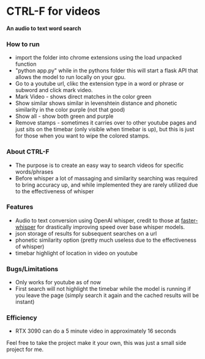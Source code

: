 # CTRL-F for videos
**An audio to text word search**

### How to run
* import the folder into chrome extensions using the load unpacked function
* "python app.py" while in the pythons folder this will start a flask API that allows the model to run locally on your gpu.
* Go to a youtube url, clikc the extension type in a word or phrase or subword and click mark video.
* Mark Video - shows direct matches in the color green
* Show similar shows similar in levenshtein distance and phonetic similarity in the color purple (not that good)
* Show all - show both green and purple
* Remove stamps - sometimes it carries over to other youtube pages and just sits on the timebar (only visible when timebar is up), but this is just for those when you want to wipe the colored stamps.


### About CTRL-F
* The purpose is to create an easy way to search videos for specific words/phrases
* Before whisper a lot of massaging and similarity searching was required to bring accuracy up, and while implemented they are rarely utilized due to the effectiveness of whisper

### Features
* Audio to text conversion using OpenAI whisper, credit to those at [faster-whisper](https://github.com/SYSTRAN/faster-whisper) for drastically improving speed over base whisper models.
* json storage of results for subsequent searches on a url
* phonetic similarity option (pretty much useless due to the effectiveness of whisper)
* timebar highlight of location in video on youtube

### Bugs/Limitations
* Only works for youtube as of now
* First search will not highlight the timebar while the model is running if you leave the page (simply search it again and the cached results will be instant)



### Efficiency
* RTX 3090 can do a 5 minute video in approximately 16 seconds


Feel free to take the project make it your own, this was just a small side project for me.
